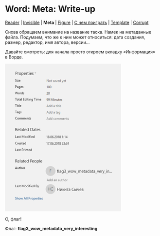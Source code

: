 # Word: Meta: Write-up

[Reader](../word1/) | [Invisible](../word2/) | **Meta** | [Figure](../word4/) | [С чем поиграть](../word5/) | [Template](../word6/) | [Corrupt](../word7/)

Снова обращаем внимание на название таска. Намек на метаданные файла. Подумаем, что же к ним может относиться:
дата создания, размер, редактор, имя автора, версии…

Давайте смотреть: для начала просто откроем вкладку «Информация» в Ворде.

![Свойства](images/properties.png)

О, флаг!

Флаг: **flag3_wow_metadata_very_interesting**
